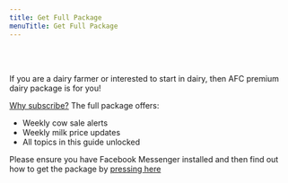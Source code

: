 ```yaml
---
title: Get Full Package
menuTitle: Get Full Package
---
```


<br></br>

If you are a dairy farmer or interested to start in dairy, then AFC premium dairy package is for you!

[Why subscribe?](/about) The full package offers:

* Weekly cow sale alerts
* Weekly milk price updates 
* All topics in this guide unlocked

Please ensure you have Facebook Messenger installed and then find out how to get the package by [pressing here](https://m.me/africafarmersclub)






